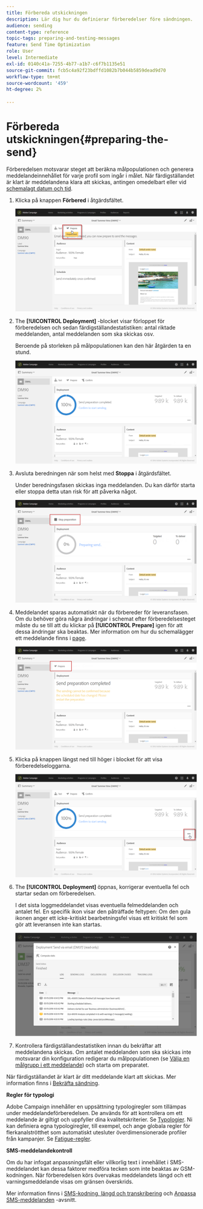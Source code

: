 ```yaml
---
title: Förbereda utskickningen
description: Lär dig hur du definierar förberedelser före sändningen.
audience: sending
content-type: reference
topic-tags: preparing-and-testing-messages
feature: Send Time Optimization
role: User
level: Intermediate
exl-id: 0140c41a-7255-4b77-a1b7-c6f7b1135e51
source-git-commit: fcb5c4a92f23bdffd1082b7b044b5859dead9d70
workflow-type: tm+mt
source-wordcount: '459'
ht-degree: 2%

---
```


# Förbereda utskickningen{#preparing-the-send}

Förberedelsen motsvarar steget att beräkna målpopulationen och generera meddelandeinnehållet för varje profil som ingår i målet. När färdigställandet är klart är meddelandena klara att skickas, antingen omedelbart eller vid [schemalagt datum och tid](../../sending/using/about-scheduling-messages.md).

1. Klicka på knappen **Förbered** i åtgärdsfältet.

   ![](assets/preparing_delivery_2.png)

1. The **[!UICONTROL Deployment]** -blocket visar förloppet för förberedelsen och sedan färdigställandestatistiken: antal riktade meddelanden, antal meddelanden som ska skickas osv.

   Beroende på storleken på målpopulationen kan den här åtgärden ta en stund.

   ![](assets/preparing_delivery.png)

1. Avsluta beredningen när som helst med **Stoppa** i åtgärdsfältet.

   Under beredningsfasen skickas inga meddelanden. Du kan därför starta eller stoppa detta utan risk för att påverka något.

   ![](assets/preparing_delivery_6.png)

1. Meddelandet sparas automatiskt när du förbereder för leveransfasen. Om du behöver göra några ändringar i schemat efter förberedelsesteget måste du se till att du klickar på **[!UICONTROL Prepare]** igen för att dessa ändringar ska beaktas. Mer information om hur du schemalägger ett meddelande finns i [page](../../sending/using/about-scheduling-messages.md).

   ![](assets/preparing_delivery_5.png)

1. Klicka på knappen längst ned till höger i blocket för att visa förberedelseloggarna.

   ![](assets/preparing_delivery_4.png)

1. The **[!UICONTROL Deployment]** öppnas, korrigerar eventuella fel och startar sedan om förberedelsen.

   I det sista loggmeddelandet visas eventuella felmeddelanden och antalet fel. En specifik ikon visar den påträffade feltypen: Om den gula ikonen anger ett icke-kritiskt bearbetningsfel visas ett kritiskt fel som gör att leveransen inte kan startas.

   ![](assets/preparing_delivery_3.png)

1. Kontrollera färdigställandestatistiken innan du bekräftar att meddelandena skickas. Om antalet meddelanden som ska skickas inte motsvarar din konfiguration redigerar du målpopulationen (se [Välja en målgrupp i ett meddelande](../../audiences/using/selecting-an-audience-in-a-message.md)) och starta om preparatet.

När färdigställandet är klart är ditt meddelande klart att skickas. Mer information finns i [Bekräfta sändning](../../sending/using/confirming-the-send.md).

**Regler för typologi**

Adobe Campaign innehåller en uppsättning typologiregler som tillämpas under meddelandeförberedelsen. De används för att kontrollera om ett meddelande är giltigt och uppfyller dina kvalitetskriterier. Se [Typologier](../../sending/using/about-typology-rules.md). Ni kan definiera egna typologiregler, till exempel, och ange globala regler för flerkanalströtthet som automatiskt utesluter överdimensionerade profiler från kampanjer. Se [Fatigue-regler](../../sending/using/fatigue-rules.md).

**SMS-meddelandekontroll**

Om du har infogat anpassningsfält eller villkorlig text i innehållet i SMS-meddelandet kan dessa faktorer medföra tecken som inte beaktas av GSM-kodningen. När förberedelsen körs övervakas meddelandets längd och ett varningsmeddelande visas om gränsen överskrids.

Mer information finns i [SMS-kodning, längd och transkribering](../../administration/using/configuring-sms-channel.md#sms-encoding--length-and-transliteration) och [Anpassa SMS-meddelanden](../../channels/using/personalizing-sms-messages.md) -avsnitt.

